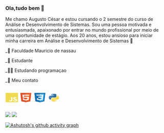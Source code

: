 ### Ola,tudo bem 👋
Me chamo Augusto César e estou cursando o 2 semestre do curso de Análise e
Desenvolvimento de Sistemas. Sou uma pessoa motivada e entusiasmada, apaixonado por
entrar no mundo profissional por meio de uma oportunidade de estágio. Aos 20 anos, estou
ansioso para iniciar minha carreira em Análise e Desenvolvimento de Sistemas 👾

_🏫 Faculdade Mauricio de nassau 

_📖 Estudante

_🧑‍💻 Estudando programaçao

_📲 Meu contato 

<div style="display: inline_block"><br>
  <img align="center" alt="Rafa-Js" height="30" width="40" src="https://raw.githubusercontent.com/devicons/devicon/master/icons/javascript/javascript-plain.svg">
  <img align="center" alt="Rafa-HTML" height="30" width="40" src="https://raw.githubusercontent.com/devicons/devicon/master/icons/html5/html5-original.svg">
  <img align="center" alt="Rafa-CSS" height="30" width="40" src="https://raw.githubusercontent.com/devicons/devicon/master/icons/css3/css3-original.svg">
  <img align="center" alt="Rafa-Python" height="30" width="40" src="https://raw.githubusercontent.com/devicons/devicon/master/icons/python/python-original.svg">

</div>

  ##
 
<div> 
  <a href = "mailto:aaugustocesar176@gmail.com"><img src="https://img.shields.io/badge/-Gmail-%23333?style=for-the-badge&logo=gmail&logoColor=white" target="_blank"></a>
  <a href="https://www.linkedin.com/in/augusto-cesar-de-andrade-araujo-dos-santos-377757253/" target="_blank"><img src="https://img.shields.io/badge/-LinkedIn-%230077B5?style=for-the-badge&logo=linkedin&logoColor=white" target="_blank"></a> 

  [![Ashutosh's github activity graph](https://github-readme-activity-graph.vercel.app/graph?username=Augustocesar188&bg_color=000000&color=00ff11&line=1adb1d&point=8cff00&area=true&hide_border=true)](https://github.com/ashutosh00710/github-readme-activity-graph)
  
</div>
  

